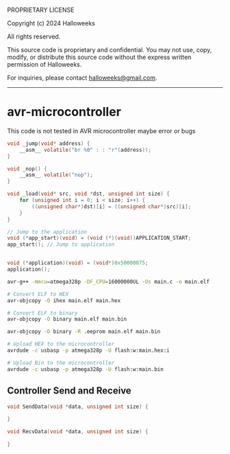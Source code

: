 PROPRIETARY LICENSE

Copyright (c) 2024 Halloweeks

All rights reserved.

This source code is proprietary and confidential. You may not use, copy, modify, or distribute this source code without the express written permission of Halloweeks.

For inquiries, please contact halloweeks@gmail.com.

---

# avr-microcontroller
This code is not tested in AVR microcontroller maybe error or bugs

```c
void _jump(void* address) {
    __asm__ volatile("br %0" : : "r"(address));
}

void _nop() {
	__asm__ volatile("nop");
}

void _load(void* src, void *dst, unsigned int size) {
	for (unsigned int i = 0; i < size; i++) {
		((unsigned char*)dst)[i] = ((unsigned char*)src)[i];
	}
}

// Jump to the application
void (*app_start)(void) = (void (*)(void))APPLICATION_START;
app_start(); // Jump to application


void (*application)(void) = (void*)0x50000075;
application();
```

```sh
avr-g++ -mmcu=atmega328p -DF_CPU=16000000UL -Os main.c -o main.elf

# Convert ELF to HEX
avr-objcopy -O ihex main.elf main.hex

# Convert ELF to binary 
avr-objcopy -O binary main.elf main.bin

avr-objcopy -O binary -R .eeprom main.elf main.bin

# Upload HEX to the microcontroller
avrdude -c usbasp -p atmega328p -U flash:w:main.hex:i

# Upload Bin to the microcontroller 
avrdude -c usbasp -p atmega328p -U flash:w:main.bin
```

## Controller Send and Receive 
```c
void SendData(void *data, unsigned int size) {
	
}

void RecvData(void *data, unsigned int size) {
	
}
```
